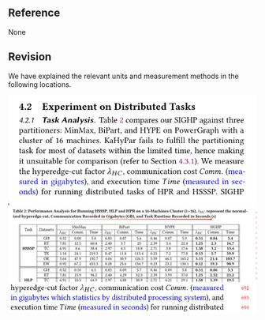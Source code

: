 ## Reference 
None

## Revision

We have explained the relevant units and measurement methods in the following locations.

![](./pic/unit1.png)
![](./pic/unit2.png)
![](./pic/unit3.png)
